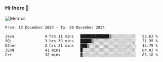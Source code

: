 ### Hi there 👋

![Metrics](https://github.com/radoapx/radoapx/blob/main/github-metrics.svg)

<!--START_SECTION:waka-->

```txt
From: 13 December 2024 - To: 20 December 2024

Java              9 hrs 11 mins   █████████████▒░░░░░░░░░░░   53.63 %
SQL               3 hrs 39 mins   █████▒░░░░░░░░░░░░░░░░░░░   21.35 %
Other             2 hrs 21 mins   ███▒░░░░░░░░░░░░░░░░░░░░░   13.79 %
JSON              41 mins         █░░░░░░░░░░░░░░░░░░░░░░░░   04.03 %
C++               32 mins         ▓░░░░░░░░░░░░░░░░░░░░░░░░   03.18 %
```

<!--END_SECTION:waka-->

<!--
**radoapx/radoapx** is a ✨ _special_ ✨ repository because its `README.md` (this file) appears on your GitHub profile.

Here are some ideas to get you started:

- 🔭 I’m currently working on ...
- 🌱 I’m currently learning ...
- 👯 I’m looking to collaborate on ...
- 🤔 I’m looking for help with ...
- 💬 Ask me about ...
- 📫 How to reach me: ...
- 😄 Pronouns: ...
- ⚡ Fun fact: ...
-->
